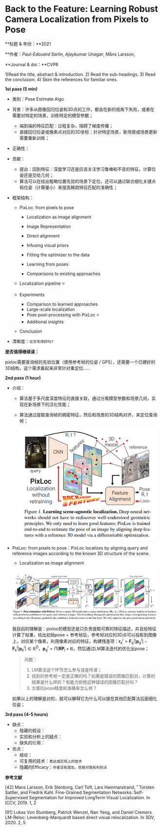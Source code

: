 # Back to the Feature: Learning Robust Camera Localization from Pixels to Pose

**标题 & 年份：**2021

**作者：**Paul-Edouard Sarlin*, Ajaykumar Unagar*, Måns Larsson,

**Journal & doi：**CVPR

1)Read the title, abstract & introduction. 2) Read the sub-headings. 3) Read the conclusion. 4) Skim the references for familiar ones.

**1st pass (5 min)**

- 类别：Pose Estimate Algo
- 背景：许多从图像回归位姿和3D点的工作，都会在新的视角下失败，或者在需要对特定的场景，训练特定的模型参数；
  - 端到端的特征匹配：过程复杂，阻碍了梯度传播；
  - 直接回归位姿或像素点对应的3D坐标：针对特定场景，新场景或场景更新需要重新训练；

- 正确性：
- 贡献：
  - 提出：回到特征：深度学习还是应该关注学习鲁棒和不变的特征，计算位姿还是交给几何；
  - 算法可以在给出粗略位置先验的场景下定位，还可以通过联合细化关键点和位姿（计算量小）来提高稀疏特征匹配的准确性；

- 框架结构：
  - PixLoc: from pixels to pose
    -  Localization as image alignment
      - Image Representation
      - Direct alignment
      - Infusing visual priors
      - Fitting the optimizer to the data

    - Learning from poses
    -  Comparisons to existing approaches

  -  Localization pipeline :star:
  - Experiments
    - Comparison to learned approaches
    - Large-scale localization
    - Pose post-processing with PixLoc :star:
    - Additional insights

  - Conclusion

- 清晰度：`论文写得好吗?`

**是否值得继续读：**

pixloc需要查询帧的先验位置（使用参考帧的位姿 / GPS），还需要一个已建好的3D结构，这个需求看起来非常针对重定位……

**2nd pass (1 hour)**

- 介绍：

  - 算法基于多尺度深度特征的直接关联，通过分离模型参数和场景几何，实现在新场景下的泛化性能；

  - 算法通过提取查询帧的稠密特征，然后和场景的3D结构对齐，来定位查询帧；

    ![image-20211227173503800](img/image-20211227173503800.png)

- PixLoc: from pixels to pose：PixLoc localizes by aligning query and reference images according to the known 3D structure of the scene.

  -  Localization as image alignment

    ![image-20220106163417469](img/image-20220106163417469.png)

    我目前的理解是：pixloc的模型还是只负责提取可靠的特征描述，并且给特征计算了权重，给出初始pose + 参考帧后，参考帧对应的3D点可以投影到图像上，对应某个像素，利用像素对应的特征，构建残差项：$\mathbf{r}_{k}^{i}=\mathbf{F}_{q}^{l}\left[\mathbf{p}_{q}^{i}\right]-\mathbf{F}_{k}^{l}\left[\mathbf{p}_{k}^{i}\right] \in \mathbb{R}^{D}$，$\mathbf{p}_{q}^{i}=\Pi\left(\mathbf{R} \mathbf{P}_{i}+\mathbf{t}\right)$，然后通过LM算法迭代的优化出pose；

    > 问题：
    >
    > 1. LM算法这个环节怎么参与误差传递；
    > 2. 找到的参考帧一定是正确的吗？如果是错误的图像匹配对，计算的结果是什么样的？有能力拒绝这种错误的图像匹配对吗？
    > 3. 方案的pose精度和准确率怎么样？

    如果以上的理解是对的，就可以解释它为什么可以接在其他匹配算法后面细化位姿；


**3rd pass (4-5 hours)**

- 缺点：
  - 隐藏的假设：
  - 实验和分析上的疑点：
  - 缺失的引用：
- 优点：
  - 结论：
  - 可复用的技术：`表达或实现上的技术`
  - 隐藏的Efficacy：`作者没有提及，但是对我有利的点`





**参考文献**

[42] Mans Larsson, Erik Stenborg, Carl Toft, Lars Hammarstrand, ˚ Torsten Sattler, and Fredrik Kahl. Fine-Grained Segmentation Networks: Self-Supervised Segmentation for Improved LongTerm Visual Localization. In ICCV, 2019. 1, 2

[91] Lukas Von Stumberg, Patrick Wenzel, Nan Yang, and Daniel Cremers. LM-Reloc: Levenberg-Marquardt based direct visual relocalization. In 3DV, 2020. 2, 5